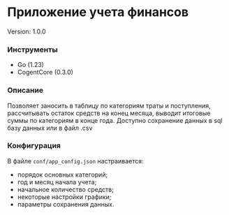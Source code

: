# Приложение учета финансов
Version: 1.0.0


### Инструменты
  - Go (1.23)
  - CogentCore (0.3.0)


### Описание
Позволяет заносить в таблицу по категориям траты и поступления, рассчитывать остаток средств на конец месяца, 
выводит итоговые суммы по категориям в конце года.
Доступно сохранение данных в sql базу данных или в файл .csv


### Конфигурация
В файле `conf/app_config.json` настраивается:
- порядок основных категорий;
- год и месяц начала учета;
- начальное количество средств;
- некоторые настройки графики;
- параметры сохранения данных.